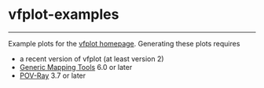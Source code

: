 # vfplot-examples

---------------

Example plots for the [vfplot homepage][1].  Generating these plots
requires

- a recent version of vfplot (at least version 2)
- [Generic Mapping Tools][2] 6.0 or later
- [POV-Ray][3] 3.7 or later

[1]: http://soliton.vm.bytemark.co.uk/pub/jjg/en/code/vfplot/
[2]: https://www.generic-mapping-tools.org/
[3]: http://www.povray.org/

